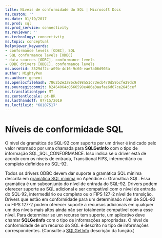 ```yaml
---
title: Níveis de conformidade do SQL | Microsoft Docs
ms.custom: ''
ms.date: 01/19/2017
ms.prod: sql
ms.prod_service: connectivity
ms.reviewer: ''
ms.technology: connectivity
ms.topic: conceptual
helpviewer_keywords:
- conformance levels [ODBC], SQL
- SQL conformance levels [ODBC]
- data sources [ODBC], conformance levels
- ODBC drivers [ODBC], conformance levels
ms.assetid: 3529df2c-a09b-4c16-9c60-eae7a06d903a
author: MightyPen
ms.author: genemi
ms.openlocfilehash: 7862b2e3a86c6d98a51c73ecb470d59bcfe29dc9
ms.sourcegitcommit: b2464064c0566590e486a3aafae6d67ce2645cef
ms.translationtype: MT
ms.contentlocale: pt-BR
ms.lasthandoff: 07/15/2019
ms.locfileid: "68107517"
---
```

# <a name="sql-conformance-levels"></a>Níveis de conformidade SQL
O nível de gramática de SQL-92 com suporte por um driver é indicado pelo valor retornado por uma chamada para **SQLGetInfo** com o tipo de informação SQL_SQL_CONFORMANCE. Isso indica se o driver está de acordo com os níveis de entrada, Transitional FIPS, intermediário ou completo definidos no SQL-92.  
  
 Todos os drivers ODBC devem dar suporte a gramática SQL mínima descrita em [gramática SQL mínima](../../../odbc/reference/appendixes/sql-minimum-grammar.md) no Apêndice c: Gramática SQL. Essa gramática é um subconjunto do nível de entrada do SQL-92. Drivers podem oferecer suporte ao SQL adicional e ser compatível com o nível de entrada do SQL-92, intermediário ou completo ou o FIPS 127-2 nível de transição. Drivers que estão em conformidade para um determinado nível de SQL-92 ou FIPS 127-2 podem oferecer suporte a recursos adicionais em qualquer um dos níveis mais altos ainda não ser totalmente compatível com a esse nível. Para determinar se um recurso tem suporte, um aplicativo deve chamar **SQLGetInfo** com o tipo de informações apropriadas. O nível de conformidade de um recurso do SQL é descrito no tipo de informações correspondentes. (Consulte a [SQLGetInfo](../../../odbc/reference/syntax/sqlgetinfo-function.md) descrição da função.)
